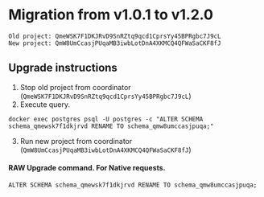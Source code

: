 # Migration from v1.0.1 to v1.2.0
```
Old project: QmeWSK7F1DKJRvD9SnRZtq9qcd1CprsYy45BPRgbc7J9cL
New project: QmW8UmCcasjPUqaMB3iwbLotDnA4XKMCQ4QFWaSaCKF8fJ
```


## Upgrade instructions
 1) Stop old project from coordinator (`QmeWSK7F1DKJRvD9SnRZtq9qcd1CprsYy45BPRgbc7J9cL`)
 2) Execute query.

```
docker exec postgres psql -U postgres -c "ALTER SCHEMA schema_qmewsk7f1dkjrvd RENAME TO schema_qmw8umccasjpuqa;"
```
 3) Run new project from coordinator (`QmW8UmCcasjPUqaMB3iwbLotDnA4XKMCQ4QFWaSaCKF8fJ`)

#### RAW Upgrade command. For Native requests.
`ALTER SCHEMA schema_qmewsk7f1dkjrvd RENAME TO schema_qmw8umccasjpuqa;`
